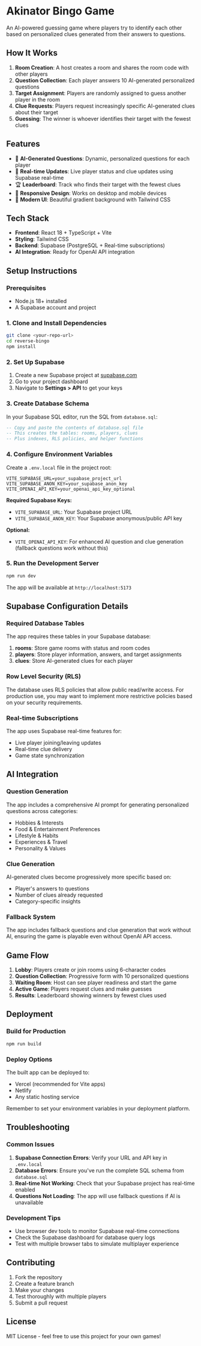 # Akinator Bingo Game

An AI-powered guessing game where players try to identify each other based on personalized clues generated from their answers to questions.

## How It Works

1. **Room Creation**: A host creates a room and shares the room code with other players
2. **Question Collection**: Each player answers 10 AI-generated personalized questions
3. **Target Assignment**: Players are randomly assigned to guess another player in the room
4. **Clue Requests**: Players request increasingly specific AI-generated clues about their target
5. **Guessing**: The winner is whoever identifies their target with the fewest clues

## Features

- 🎯 **AI-Generated Questions**: Dynamic, personalized questions for each player
- 🔄 **Real-time Updates**: Live player status and clue updates using Supabase real-time
- 🏆 **Leaderboard**: Track who finds their target with the fewest clues
- 📱 **Responsive Design**: Works on desktop and mobile devices
- 🎨 **Modern UI**: Beautiful gradient background with Tailwind CSS

## Tech Stack

- **Frontend**: React 18 + TypeScript + Vite
- **Styling**: Tailwind CSS
- **Backend**: Supabase (PostgreSQL + Real-time subscriptions)
- **AI Integration**: Ready for OpenAI API integration

## Setup Instructions

### Prerequisites

- Node.js 18+ installed
- A Supabase account and project

### 1. Clone and Install Dependencies

```bash
git clone <your-repo-url>
cd reverse-bingo
npm install
```

### 2. Set Up Supabase

1. Create a new Supabase project at [supabase.com](https://supabase.com)
2. Go to your project dashboard
3. Navigate to **Settings > API** to get your keys

### 3. Create Database Schema

In your Supabase SQL editor, run the SQL from `database.sql`:

```sql
-- Copy and paste the contents of database.sql file
-- This creates the tables: rooms, players, clues
-- Plus indexes, RLS policies, and helper functions
```

### 4. Configure Environment Variables

Create a `.env.local` file in the project root:

```env
VITE_SUPABASE_URL=your_supabase_project_url
VITE_SUPABASE_ANON_KEY=your_supabase_anon_key
VITE_OPENAI_API_KEY=your_openai_api_key_optional
```

**Required Supabase Keys:**
- `VITE_SUPABASE_URL`: Your Supabase project URL
- `VITE_SUPABASE_ANON_KEY`: Your Supabase anonymous/public API key

**Optional:**
- `VITE_OPENAI_API_KEY`: For enhanced AI question and clue generation (fallback questions work without this)

### 5. Run the Development Server

```bash
npm run dev
```

The app will be available at `http://localhost:5173`

## Supabase Configuration Details

### Required Database Tables

The app requires these tables in your Supabase database:

1. **rooms**: Store game rooms with status and room codes
2. **players**: Store player information, answers, and target assignments  
3. **clues**: Store AI-generated clues for each player

### Row Level Security (RLS)

The database uses RLS policies that allow public read/write access. For production use, you may want to implement more restrictive policies based on your security requirements.

### Real-time Subscriptions

The app uses Supabase real-time features for:
- Live player joining/leaving updates
- Real-time clue delivery
- Game state synchronization

## AI Integration

### Question Generation

The app includes a comprehensive AI prompt for generating personalized questions across categories:
- Hobbies & Interests
- Food & Entertainment Preferences  
- Lifestyle & Habits
- Experiences & Travel
- Personality & Values

### Clue Generation

AI-generated clues become progressively more specific based on:
- Player's answers to questions
- Number of clues already requested
- Category-specific insights

### Fallback System

The app includes fallback questions and clue generation that work without AI, ensuring the game is playable even without OpenAI API access.

## Game Flow

1. **Lobby**: Players create or join rooms using 6-character codes
2. **Question Collection**: Progressive form with 10 personalized questions
3. **Waiting Room**: Host can see player readiness and start the game
4. **Active Game**: Players request clues and make guesses
5. **Results**: Leaderboard showing winners by fewest clues used

## Deployment

### Build for Production

```bash
npm run build
```

### Deploy Options

The built app can be deployed to:
- Vercel (recommended for Vite apps)
- Netlify
- Any static hosting service

Remember to set your environment variables in your deployment platform.

## Troubleshooting

### Common Issues

1. **Supabase Connection Errors**: Verify your URL and API key in `.env.local`
2. **Database Errors**: Ensure you've run the complete SQL schema from `database.sql`
3. **Real-time Not Working**: Check that your Supabase project has real-time enabled
4. **Questions Not Loading**: The app will use fallback questions if AI is unavailable

### Development Tips

- Use browser dev tools to monitor Supabase real-time connections
- Check the Supabase dashboard for database query logs
- Test with multiple browser tabs to simulate multiplayer experience

## Contributing

1. Fork the repository
2. Create a feature branch
3. Make your changes
4. Test thoroughly with multiple players
5. Submit a pull request

## License

MIT License - feel free to use this project for your own games!
